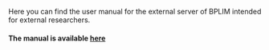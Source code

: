 Here you can find the user manual for the external server of BPLIM intended for external researchers.


#### The manual is available **[here](https://github.com/BPLIM/Manuals/blob/master/Guides/ExternalServer/External_Server_Manual.pdf)**
